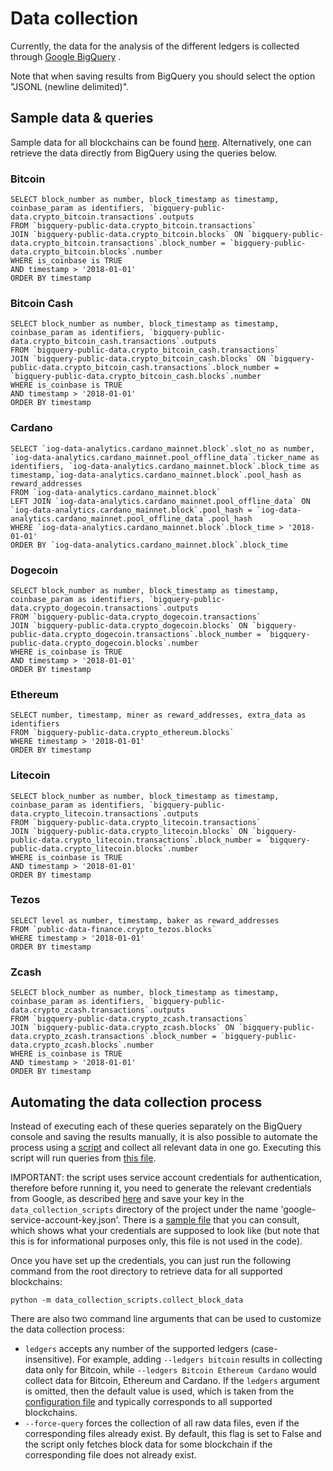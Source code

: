 # Data collection

Currently, the data for the analysis of the different ledgers is collected through 
[Google BigQuery](https://console.cloud.google.com/bigquery) .

Note that when saving results from BigQuery you should select the option "JSONL (newline delimited)".

## Sample data & queries

Sample data for all blockchains can be found [here](https://uoe-my.sharepoint.com/:f:/g/personal/s2125265_ed_ac_uk/Eg0L2n9P-txOtibKu9CXfloBt6_D-3D1AEsS2evtXIatVA?e=qHhFp4).
Alternatively, one can retrieve the data directly from BigQuery using the queries below.

### Bitcoin

```
SELECT block_number as number, block_timestamp as timestamp, coinbase_param as identifiers, `bigquery-public-data.crypto_bitcoin.transactions`.outputs
FROM `bigquery-public-data.crypto_bitcoin.transactions`
JOIN `bigquery-public-data.crypto_bitcoin.blocks` ON `bigquery-public-data.crypto_bitcoin.transactions`.block_number = `bigquery-public-data.crypto_bitcoin.blocks`.number
WHERE is_coinbase is TRUE
AND timestamp > '2018-01-01'
ORDER BY timestamp
```

### Bitcoin Cash

```
SELECT block_number as number, block_timestamp as timestamp, coinbase_param as identifiers, `bigquery-public-data.crypto_bitcoin_cash.transactions`.outputs
FROM `bigquery-public-data.crypto_bitcoin_cash.transactions`
JOIN `bigquery-public-data.crypto_bitcoin_cash.blocks` ON `bigquery-public-data.crypto_bitcoin_cash.transactions`.block_number = `bigquery-public-data.crypto_bitcoin_cash.blocks`.number
WHERE is_coinbase is TRUE
AND timestamp > '2018-01-01'
ORDER BY timestamp
```

### Cardano

```
SELECT `iog-data-analytics.cardano_mainnet.block`.slot_no as number, `iog-data-analytics.cardano_mainnet.pool_offline_data`.ticker_name as identifiers, `iog-data-analytics.cardano_mainnet.block`.block_time as timestamp,`iog-data-analytics.cardano_mainnet.block`.pool_hash as reward_addresses
FROM `iog-data-analytics.cardano_mainnet.block`
LEFT JOIN `iog-data-analytics.cardano_mainnet.pool_offline_data` ON `iog-data-analytics.cardano_mainnet.block`.pool_hash = `iog-data-analytics.cardano_mainnet.pool_offline_data`.pool_hash
WHERE `iog-data-analytics.cardano_mainnet.block`.block_time > '2018-01-01'
ORDER BY `iog-data-analytics.cardano_mainnet.block`.block_time
```

### Dogecoin

```
SELECT block_number as number, block_timestamp as timestamp, coinbase_param as identifiers, `bigquery-public-data.crypto_dogecoin.transactions`.outputs
FROM `bigquery-public-data.crypto_dogecoin.transactions`
JOIN `bigquery-public-data.crypto_dogecoin.blocks` ON `bigquery-public-data.crypto_dogecoin.transactions`.block_number = `bigquery-public-data.crypto_dogecoin.blocks`.number
WHERE is_coinbase is TRUE
AND timestamp > '2018-01-01'
ORDER BY timestamp
```

### Ethereum

```
SELECT number, timestamp, miner as reward_addresses, extra_data as identifiers
FROM `bigquery-public-data.crypto_ethereum.blocks`
WHERE timestamp > '2018-01-01'
ORDER BY timestamp
```

### Litecoin

```
SELECT block_number as number, block_timestamp as timestamp, coinbase_param as identifiers, `bigquery-public-data.crypto_litecoin.transactions`.outputs
FROM `bigquery-public-data.crypto_litecoin.transactions`
JOIN `bigquery-public-data.crypto_litecoin.blocks` ON `bigquery-public-data.crypto_litecoin.transactions`.block_number = `bigquery-public-data.crypto_litecoin.blocks`.number
WHERE is_coinbase is TRUE
AND timestamp > '2018-01-01'
ORDER BY timestamp
```

### Tezos

```
SELECT level as number, timestamp, baker as reward_addresses
FROM `public-data-finance.crypto_tezos.blocks`
WHERE timestamp > '2018-01-01'
ORDER BY timestamp
```

### Zcash

```
SELECT block_number as number, block_timestamp as timestamp, coinbase_param as identifiers, `bigquery-public-data.crypto_zcash.transactions`.outputs
FROM `bigquery-public-data.crypto_zcash.transactions`
JOIN `bigquery-public-data.crypto_zcash.blocks` ON `bigquery-public-data.crypto_zcash.transactions`.block_number = `bigquery-public-data.crypto_zcash.blocks`.number
WHERE is_coinbase is TRUE
AND timestamp > '2018-01-01'
ORDER BY timestamp
```

## Automating the data collection process

Instead of executing each of these queries separately on the BigQuery console and saving the results manually, it is
also possible to automate the process using a
[script](https://github.com/Blockchain-Technology-Lab/consensus-decentralization/blob/main/data_collection_scripts/collect_block_data.py)
and collect all relevant data in one go. Executing this script will run queries
from [this file](https://github.com/Blockchain-Technology-Lab/consensus-decentralization/blob/main/data_collection_scripts/queries.yaml).

IMPORTANT: the script uses service account credentials for authentication, therefore before running it, you need to
generate the relevant credentials from Google, as described 
[here](https://developers.google.com/workspace/guides/create-credentials#service-account) and save your key in the
`data_collection_scripts` directory of the project under the name 'google-service-account-key.json'. There is a
[sample file](https://github.com/Blockchain-Technology-Lab/consensus-decentralization/blob/main/data_collection_scripts/google-service-account-key-SAMPLE.json) 
that you can consult, which shows what your credentials are supposed to look like (but note that this is for
informational purposes only, this file is not used in the code).

Once you have set up the credentials, you can just run the following command from the root
directory to retrieve data for all supported blockchains:

`python -m data_collection_scripts.collect_block_data`

There are also two command line arguments that can be used to customize the data collection process:

- `ledgers` accepts any number of the supported ledgers (case-insensitive). For example, adding `--ledgers bitcoin`
  results in collecting data only for Bitcoin, while `--ledgers Bitcoin Ethereum Cardano` would collect data for
  Bitcoin, Ethereum and Cardano. If the `ledgers` argument is omitted, then the default value is used, which 
  is taken from the
  [configuration file](https://github.com/Blockchain-Technology-Lab/consensus-decentralization/blob/main/config.yaml)
  and typically corresponds to all supported blockchains.
- `--force-query` forces the collection of all raw data files, even if the corresponding files already
  exist. By default, this flag is set to False and the script only fetches block data for some blockchain if the
  corresponding file does not already exist.
